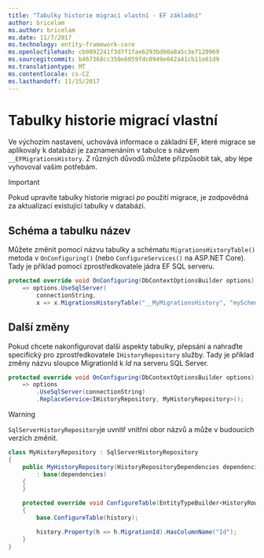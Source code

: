 ```yaml
---
title: "Tabulky historie migrací vlastní - EF základní"
author: bricelam
ms.author: bricelam
ms.date: 11/7/2017
ms.technology: entity-framework-core
ms.openlocfilehash: cb9892241f3d7f1fae6293bd60a8a5c3e7120969
ms.sourcegitcommit: b467368cc350e6059fdc0949e042a41cb11e61d9
ms.translationtype: MT
ms.contentlocale: cs-CZ
ms.lasthandoff: 11/15/2017
---
```

<a name="custom-migrations-history-table"></a>Tabulky historie migrací vlastní
===============================
Ve výchozím nastavení, uchovává informace o základní EF, které migrace se aplikovaly k databázi je zaznamenáním v tabulce s názvem `__EFMigrationsHistory`. Z různých důvodů můžete přizpůsobit tak, aby lépe vyhovoval vašim potřebám.

> [!IMPORTANT]
> Pokud upravíte tabulky historie migrací *po* použití migrace, je zodpovědná za aktualizaci existující tabulky v databázi.

<a name="schema-and-table-name"></a>Schéma a tabulku název
----------------------
Můžete změnit pomocí názvu tabulky a schématu `MigrationsHistoryTable()` metoda v `OnConfiguring()` (nebo `ConfigureServices()` na ASP.NET Core). Tady je příklad pomocí zprostředkovatele jádra EF SQL serveru.

``` csharp
protected override void OnConfiguring(DbContextOptionsBuilder options)
    => options.UseSqlServer(
        connectionString,
        x => x.MigrationsHistoryTable("__MyMigrationsHistory", "mySchema"));
```

<a name="other-changes"></a>Další změny
-------------
Pokud chcete nakonfigurovat další aspekty tabulky, přepsání a nahraďte specifický pro zprostředkovatele `IHistoryRepository` služby. Tady je příklad změny názvu sloupce MigrationId k *Id* na serveru SQL Server.

``` csharp
protected override void OnConfiguring(DbContextOptionsBuilder options)
    => options
        .UseSqlServer(connectionString)
        .ReplaceService<IHistoryRepository, MyHistoryRepository>();
```

> [!WARNING]
> `SqlServerHistoryRepository`je uvnitř vnitřní obor názvů a může v budoucích verzích změnit.

``` csharp
class MyHistoryRepository : SqlServerHistoryRepository
{
    public MyHistoryRepository(HistoryRepositoryDependencies dependencies)
        : base(dependencies)
    {
    }

    protected override void ConfigureTable(EntityTypeBuilder<HistoryRow> history)
    {
        base.ConfigureTable(history);

        history.Property(h => h.MigrationId).HasColumnName("Id");
    }
}
```
